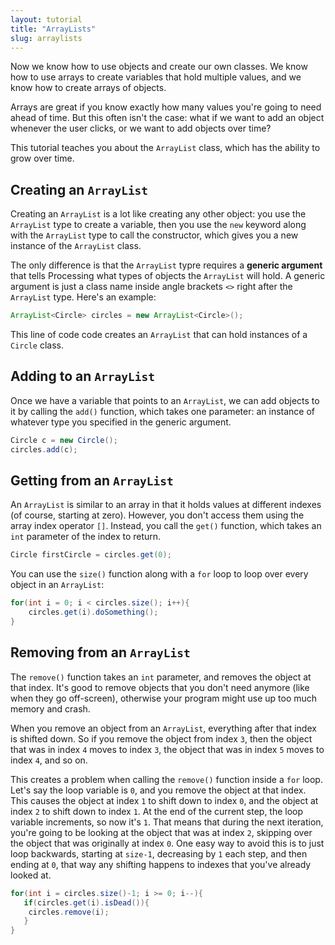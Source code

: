 ```yaml
---
layout: tutorial
title: "ArrayLists"
slug: arraylists
---
```


Now we know how to use objects and create our own classes. We know how to use arrays to create variables that hold multiple values, and we know how to create arrays of objects.

Arrays are great if you know exactly how many values you're going to need ahead of time. But this often isn't the case: what if we want to add an object whenever the user clicks, or we want to add objects over time?

This tutorial teaches you about the `ArrayList` class, which has the ability to grow over time.

## Creating an `ArrayList`

Creating an `ArrayList` is a lot like creating any other object: you use the `ArrayList` type to create a variable, then you use the `new` keyword along with the `ArrayList` type to call the constructor, which gives you a new instance of the `ArrayList` class.

The only difference is that the `ArrayList` typre requires a **generic argument** that tells Processing what types of objects the `ArrayList` will hold. A generic argument is just a class name inside angle brackets `<>` right after the `ArrayList` type. Here's an example:

```java
ArrayList<Circle> circles = new ArrayList<Circle>();
```

This line of code code creates an `ArrayList` that can hold instances of a `Circle` class.

## Adding to an `ArrayList`

Once we have a variable that points to an `ArrayList`, we can add objects to it by calling the `add()` function, which takes one parameter: an instance of whatever type you specified in the generic argument.

```java
Circle c = new Circle();
circles.add(c);
```

## Getting from an `ArrayList`

An `ArrayList` is similar to an array in that it holds values at different indexes (of course, starting at zero). However, you don't access them using the array index operator `[]`. Instead, you call the `get()` function, which takes an `int` parameter of the index to return.

```java
Circle firstCircle = circles.get(0);
```

You can use the `size()` function along with a `for` loop to loop over every object in an `ArrayList`:

```java
for(int i = 0; i < circles.size(); i++){
	circles.get(i).doSomething();
}
```

## Removing from an `ArrayList`

The `remove()` function takes an `int` parameter, and removes the object at that index. It's good to remove objects that you don't need anymore (like when they go off-screen), otherwise your program might use up too much memory and crash.

When you remove an object from an `ArrayList`, everything after that index is shifted down. So if you remove the object from index `3`, then the object that was in index `4` moves to index `3`, the object that was in index `5` moves to index `4`, and so on.

This creates a problem when calling the `remove()` function inside a `for` loop. Let's say the loop variable is `0`, and you remove the object at that index. This causes the object at index `1` to shift down to index `0`, and the object at index `2` to shift down to index `1`. At the end of the current step, the loop variable increments, so now it's `1`. That means that during the next iteration, you're going to be looking at the object that was at index `2`, skipping over the object that was originally at index `0`. One easy way to avoid this is to just loop backwards, starting at `size-1`, decreasing by `1` each step, and then ending at `0`, that way any shifting happens to indexes that you've already looked at. 

```java
for(int i = circles.size()-1; i >= 0; i--){
   if(circles.get(i).isDead()){
   	circles.remove(i);
   }
}
```
